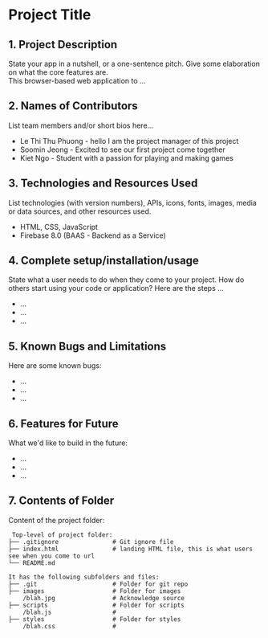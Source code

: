 # Project Title

## 1. Project Description
State your app in a nutshell, or a one-sentence pitch. Give some elaboration on what the core features are.  
This browser-based web application to ... 

## 2. Names of Contributors
List team members and/or short bios here... 
* Le Thi Thu Phuong - hello I am the project manager of this project
* Soomin Jeong - Excited to see our first project come together
* Kiet Ngo - Student with a passion for playing and making games
	
## 3. Technologies and Resources Used
List technologies (with version numbers), APIs, icons, fonts, images, media or data sources, and other resources used.
* HTML, CSS, JavaScript
* Firebase 8.0 (BAAS - Backend as a Service)

## 4. Complete setup/installation/usage
State what a user needs to do when they come to your project.  How do others start using your code or application?
Here are the steps ...
* ...
* ...
* ...

## 5. Known Bugs and Limitations
Here are some known bugs:
* ...
* ...
* ...

## 6. Features for Future
What we'd like to build in the future:
* ...
* ...
* ...
	
## 7. Contents of Folder
Content of the project folder:

```
 Top-level of project folder: 
├── .gitignore               # Git ignore file
├── index.html               # landing HTML file, this is what users see when you come to url
└── README.md

It has the following subfolders and files:
├── .git                     # Folder for git repo
├── images                   # Folder for images
    /blah.jpg                # Acknowledge source
├── scripts                  # Folder for scripts
    /blah.js                 # 
├── styles                   # Folder for styles
    /blah.css                # 



```



